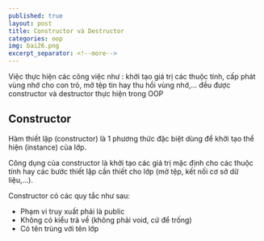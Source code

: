 ```yaml
---
published: true
layout: post
title: Constructor và Destructor
categories: oop
img: bai26.png
excerpt_separator: <!--more-->
---
```

Việc thực hiện các công việc như : khởi tạo giá trị các thuộc tính, cấp phát vùng nhớ cho con trỏ, mở tệp tin hay thu hồi vùng nhớ,... đều được constructor và destructor thực hiện trong OOP<!--more-->
## Constructor
Hàm thiết lập (constructor) là 1 phương thức đặc biệt dùng để khởi tạo thể hiện (instance) của lớp.

Công dụng của constructor là khởi tạo các giá trị mặc định cho các thuộc tính hay các bước thiết lập cần thiết cho lớp (mở tệp, kết nối cơ sở dữ liệu,...).

Constructor có các quy tắc như sau:
- Phạm vi truy xuất phải là public
- Không có kiểu trả về (không phải void, cứ để trống)
- Có tên trùng với tên lớp
